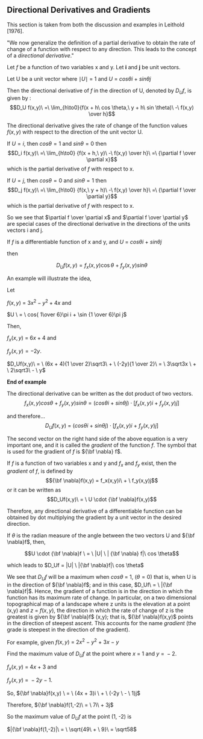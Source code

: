 # 

## Directional Derivatives and Gradients

This section is taken from both the discussion and examples in Leithold
\[1976\].

"We now generalize the definition of a partial derivative to obtain the
rate of change of a function with respect to any direction. This leads
to the concept of a *directional derivative*."

Let $f$ be a function of two variables x and y. Let **i** and **j** be
unit vectors.

Let U be a unit vector where $\mid U \mid\  =\  1$ and $U\  =\  cos
\theta i\  +\  sin \theta j$

Then the directional derivative of $f$ in the direction of U, denoted by
$D_Uf$, is given by :
$$D_U f(x,y)\  =\  \lim_{h\to0}{f(x + h\  cos \theta,\  y + h\  sin
\theta)\  -\  f(x,y) \over h}$$

The directional derivative gives the rate of change of the function
values $f(x,y)$ with respect to the direction of the unit vector U.

If $U = i$, then $cos \theta = 1$ and $sin \theta = 0$ then
$$D_i f(x,y)\  =\  \lim_{h\to0} {f(x + h,\ y)\  -\  f(x,y) \over
h}\  =\  {\partial f \over \partial x}$$ which is the partial derivative
of $f$ with respect to x.

If $U = j$, then $cos \theta = 0$ and $sin \theta = 1$ then
$$D_j f(x,y)\  =\  \lim_{h\to0} {f(x,\  y + h)\  -\  f(x,y) \over
h}\  =\  {\partial f \over \partial y}$$ which is the partial derivative
of $f$ with respect to x.

So we see that $\partial f \over \partial x$ and $\partial f
\over \partial y$ are special cases of the directional derivative in the
directions of the units vectors i and j.

If $f$ is a differentiable function of x and y, and $U \ = \ cos
\theta i \ + \ sin \theta j$

then

$$D_Uf(x,y) = f_x(x,y) \cos\theta \ + \ f_y(x,y) sin\theta$$

An example will illustrate the idea,

Let

$f(x,y)\ = \ 3x^2 - y^2 + 4x$ and

$U \ = \ cos{ 1\over 6}\pi i + \sin {1 \over 6}\pi j$

Then,

$f_x(x,y)\ = \ 6x + 4$ and

$f_y(x,y) = -2y$.

$D_Uf(x,y)\ = \ (6x + 4){1 \over 2}\sqrt3\ + \ (-2y){1
\over 2}\ = \ 3\sqrt3x \ + \ 2\sqrt3\ - \ y$

**End of example**

The directional derivative can be written as the dot product of two
vectors. $$f_x(x,y) cos \theta\ + \ f_y(x,y) sin \theta = (cos \theta i
\ +\ sin \theta j) \cdot [f_x(x,y)i\ + \ f_y(x,y)j]$$

and therefore\...
$$D_Uf(x,y) \ = \ (cos \theta i \ + \ sin \theta j) \cdot
[f_x(x,y)i \ + \ f_y(x,y)j]$$

The second vector on the right hand side of the above equation is a very
important one, and it is called the *gradient* of the function $f$. The
symbol that is used for the gradient of $f$ is ${\bf \nabla} f$.

If $f$ is a function of two variables x and y and $f_x$ and $f_y$ exist,
then the *gradient* of $f$, is defined by
$${\bf \nabla}f(x,y) = f_x(x,y)i\ + \ f_y(x,y)j$$ or it can be written
as $$D_Uf(x,y)\ = \ U \cdot {\bf \nabla}f(x,y)$$

Therefore, any directional derivative of a differentiable function can
be obtained by dot multiplying the gradient by a unit vector in the
desired direction.

If $\theta$ is the radian measure of the angle between the two vectors U
and ${\bf \nabla}f$, then,

$$U \cdot {\bf \nabla}f \ = \ |U| \  | {\bf \nabla} f|\  cos \theta$$

which leads to $D_Uf = |U| \ |{\bf \nabla}f|\ cos \theta$

We see that $D_Uf$ will be a maximum when $cos \theta\ = \ 1$,
($\theta = 0$) that is, when U is in the direction of ${\bf \nabla}f$;
and in this case, $D_Uf\ = \ |{\bf
\nabla}f|$. Hence, the gradient of a function is in the direction in
which the function has its maximum rate of change. In particular, on a
two dimensional topographical map of a landscape where z units is the
elevation at a point (x,y) and $z\ = \ f(x,y)$, the direction in which
the rate of change of z is the greatest is given by ${\bf
\nabla}f$ (x,y); that is, ${\bf \nabla}f(x,y)$ points in the direction
of steepest ascent. This accounts for the name *gradient* (the grade is
steepest in the direction of the gradient).

For example, given $f(x,y)\ = \ 2x^2\ - \ y^2\ +\  3x\ -\  y$

Find the maximum value of $D_Uf$ at the point where $x \ = \ 1$ and $y \
= \ -2$.

$f_x(x,y)\ = \ 4x\ + \ 3$ and

$f_y(x,y)\ = \ -2y\ - \ 1$.

So, ${\bf \nabla}f(x,y) \ = \ (4x + 3)i \ + \ (-2y \ - \ 1)j$

Therefore, ${\bf \nabla}f(1,-2)\ = \ 7i\ + 3j$

So the maximum value of $D_Uf$ at the point (1, -2) is

$|{\bf \nabla}f(1,-2)|\ = \ \sqrt{49\ + \ 9}\ = \sqrt58$
